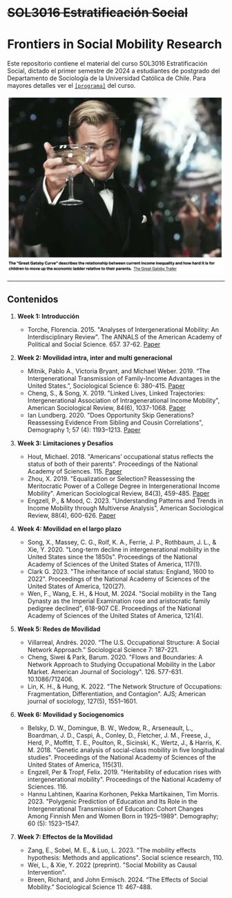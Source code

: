 # ~~SOL3016 Estratificación Social~~
# Frontiers in Social Mobility Research

Este repositorio contiene el material del curso SOL3016 Estratificación Social, dictado el primer semestre de 2024 a estudiantes de postgrado del Departamento de Sociología de la Universidad Católica de Chile. Para mayores detalles ver el [`[programa]`](files/syllabus.pdf) del curso.


![ggatsby](files/ggatsby.png)

---

## Contenidos

1. **Week 1: Introducción**
    - Torche, Florencia. 2015. "Analyses of Intergenerational Mobility: An Interdisciplinary Review". The ANNALS of the American Academy of Political and Social Science. 657. 37-62. [Paper](readings/torche_2015.pdf)

2. **Week 2: Movilidad intra, inter and multi generacional**
    - Mitnik, Pablo A., Victoria Bryant, and Michael Weber. 2019. “The Intergenerational Transmission of Family-Income Advantages in the United States.”, Sociological Science 6: 380-415. [Paper](https://sociologicalscience.com/download/vol-6/may/SocSci_v6_380to415.pdf)
    - Cheng, S., & Song, X. 2019. "Linked Lives, Linked Trajectories: Intergenerational Association of Intragenerational Income Mobility", American Sociological Review, 84(6), 1037-1068. [Paper](readings/chengsong_2019.pdf) 
    - Ian Lundberg. 2020. "Does Opportunity Skip Generations? Reassessing Evidence From Sibling and Cousin Correlations", Demography 1; 57 (4): 1193–1213. [Paper](readings/lundberg_2020.pdf)

3. **Week 3: Limitaciones y Desafíos**
    - Hout, Michael. 2018. "Americans’ occupational status reflects the status of both of their parents". Proceedings of the National Academy of Sciences. 115. [Paper](readings/hout_2018.pdf) 
    - Zhou, X. 2019. "Equalization or Selection? Reassessing the Meritocratic Power of a College Degree in Intergenerational Income Mobility". American Sociological Review, 84(3), 459-485. [Paper](readings/zhou_2019.pdf) 
    - Engzell, P., & Mood, C. 2023. "Understanding Patterns and Trends in Income Mobility through Multiverse Analysis", American Sociological Review, 88(4), 600-626. [Paper](readings/engzell_2023.pdf) 

4. **Week 4: Movilidad en el largo plazo**
    - Song, X., Massey, C. G., Rolf, K. A., Ferrie, J. P., Rothbaum, J. L., & Xie, Y. 2020. "Long-term decline in intergenerational mobility in the United States since the 1850s". Proceedings of the National Academy of Sciences of the United States of America, 117(1).
    - Clark G. 2023. "The inheritance of social status: England, 1600 to 2022". Proceedings of the National Academy of Sciences of the United States of America, 120(27).
    - Wen, F., Wang, E. H., & Hout, M. 2024. "Social mobility in the Tang Dynasty as the Imperial Examination rose and aristocratic family pedigree declined", 618-907 CE. Proceedings of the National Academy of Sciences of the United States of America, 121(4).

5. **Week 5: Redes de Movilidad**
    - Villarreal, Andrés. 2020. “The U.S. Occupational Structure: A Social Network Approach.” Sociological Science 7: 187-221.
    - Cheng, Siwei & Park, Barum. 2020. "Flows and Boundaries: A Network Approach to Studying Occupational Mobility in the Labor Market. American Journal of Sociology". 126. 577-631. 10.1086/712406.
    - Lin, K. H., & Hung, K. 2022. "The Network Structure of Occupations: Fragmentation, Differentiation, and Contagion". AJS; American journal of sociology, 127(5), 1551–1601.

6. **Week 6: Movilidad y Sociogenomics**
    - Belsky, D. W., Domingue, B. W., Wedow, R., Arseneault, L., Boardman, J. D., Caspi, A., Conley, D., Fletcher, J. M., Freese, J., Herd, P., Moffitt, T. E., Poulton, R., Sicinski, K., Wertz, J., & Harris, K. M. 2018. "Genetic analysis of social-class mobility in five longitudinal studies". Proceedings of the National Academy of Sciences of the United States of America, 115(31).
    - Engzell, Per & Tropf, Felix. 2019. "Heritability of education rises with intergenerational mobility". Proceedings of the National Academy of Sciences. 116.
    - Hannu Lahtinen, Kaarina Korhonen, Pekka Martikainen, Tim Morris. 2023. "Polygenic Prediction of Education and Its Role in the Intergenerational Transmission of Education: Cohort Changes Among Finnish Men and Women Born in 1925–1989". Demography; 60 (5): 1523–1547.

7. **Week 7: Effectos de la Movilidad**
    - Zang, E., Sobel, M. E., & Luo, L. 2023. "The mobility effects hypothesis: Methods and applications". Social science research, 110.
    - Wei, L., & Xie, Y. 2022 (preprint). "Social Mobility as Causal Intervention".
    - Breen, Richard, and John Ermisch. 2024. “The Effects of Social Mobility.” Sociological Science 11: 467-488.

